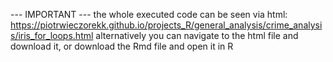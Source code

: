 --- IMPORTANT --- the whole executed code can be seen via html: https://piotrwieczorekk.github.io/projects_R/general_analysis/crime_analysis/iris_for_loops.html alternatively you can navigate to the html file and download it, or download the Rmd file and open it in R

